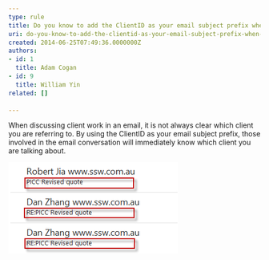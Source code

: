 ```yaml
---
type: rule
title: Do you know to add the ClientID as your email subject prefix when sending an email regarding a client?
uri: do-you-know-to-add-the-clientid-as-your-email-subject-prefix-when-sending-an-email-regarding-a-client
created: 2014-06-25T07:49:36.0000000Z
authors:
- id: 1
  title: Adam Cogan
- id: 9
  title: William Yin
related: []

---
```


When discussing client work in an email, it is not always clear which client you are referring to. By using the ClientID as your email subject prefix, those involved in the email conversation will immediately know which client you are talking about.
 
![Make sure you add ClientID as your email subject prefix](AddClientAsEmailSubjectPrefix.png)
